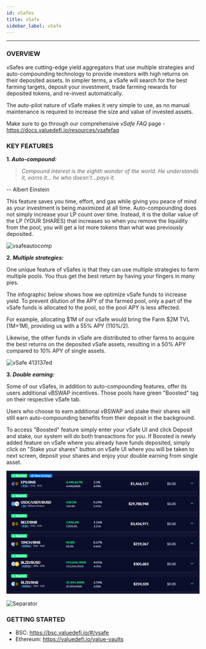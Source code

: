 ```yaml
---
id: vSafes
title: vSafe
sidebar_label: vSafe
---
```


---

### OVERVIEW

vSafes are cutting-edge yield aggregators that use multiple strategies and auto-compounding technology to provide investors with high returns on their deposited assets. In simpler terms, a vSafe will search for the best farming targets, deposit your investment, trade farming rewards for deposited tokens, and re-invest automatically. 

The auto-pilot nature of vSafe makes it very simple to use, as no manual maintenance is required to increase the size and value of invested assets.  

Make sure to go through our comprehensive _vSafe FAQ_ page - https://docs.valuedefi.io/resources/vsafefaq

### KEY FEATURES
   **1. _Auto-compound:_**  


> _Compound interest is the eighth wonder of the world. He understands it, earns it... he who doesn't...pays it._

-- Albert Einstein

This feature saves you time, effort, and gas while giving you peace of mind as your investment is being maximized at all time. Auto-compounding does not simply increase your LP count over time.  Instead, it is the dollar value of the LP (YOUR SHARES) that increases so when you remove the liquidity from the pool, you will get a lot more tokens than what was previously deposited.

![vsafeautocomp](https://user-images.githubusercontent.com/78454114/109442271-55e9bb00-79fd-11eb-9c78-56970b474446.png)


   **2. _Multiple strategies:_**  

One unique feature of vSafes is that they can use multiple strategies to farm multiple pools. You thus get the best return by having your fingers in many pies.
  
The infographic below shows how we optimize vSafe funds to increase yield. To prevent dilution of the APY of the farmed pool, only a part of the vSafe funds is allocated to the pool, so the pool APY is less affected.

For example, allocating $1M of our vSafe would bring the Farm $2M TVL (1M+1M), providing us with a 55% APY (110%/2).

Likewise, the other funds in vSafe are distributed to other farms to acquire the best returns on the deposited vSafe assets, resulting in a 50% APY compared to 10% APY of single assets.

![vSafe 413137ed](https://user-images.githubusercontent.com/78454114/109452516-7d4c8200-7a15-11eb-89f3-66c0c2eaede6.png)

   **3. _Double earning:_**

Some of our vSafes, in addition to auto-compounding features, offer its users additional vBSWAP incentives. Those pools have green "Boosted" tag on their respective vSafe tab.

Users who choose to earn additional vBSWAP and stake their shares will still earn auto-compounding benefits from their deposit in the background.

To access "Boosted" feature simply enter your vSafe UI and click Deposit and stake, our system will do both transactions for you. 
If Boosted is newly added feature on vSafe where you already have funds deposited, simply click on "Stake your shares" button on vSafe UI where you will be taken to next screen, deposit your shares and enjoy your double earning from single asset.

![vsafevshares](../img/Vsafeshares.png)

![Separator](../img/seperator.png)

### GETTING STARTED
- BSC: https://bsc.valuedefi.io/#/vsafe
- Ethereum: https://valuedefi.io/value-vaults  



